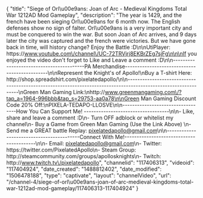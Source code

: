 {
    "title": "Siege of Orl\u00e9ans: Joan of Arc - Medieval Kingdoms Total War 1212AD Mod Gameplay",
    "description": "The year is 1429, and the french have been sieging Orl\u00e9ans for 6 month now.  The English defenses show no sign of falter.  Orl\u00e9ans is a very important city and must be conquered to win the war.  But soon Joan of Arc arrives, and 9 days later the city was captured and the french were victories.  But we have gone back in time, will history change?  Enjoy the Battle :D\n\nUtiPlayer: https:\/\/www.youtube.com\/channel\/UC-72TRVjrj8EKBrZEg7sjFg\n\n\nIf you enjoyed the video don't forget to Like and Leave a comment :D\n\n-----------------------------------------PA Merchandise----------------------------------------------\n\nRepresent the Knight's of Apollo!\nBuy a T-shirt Here: http:\/\/shop.spreadshirt.com\/pixelatedapollo\/\n\n---------------------------------------------------------------------------------------------------------------\nGreen Man Gaming Link:\nhttp:\/\/www.greenmangaming.com\/?tap_a=1964-996bbb&tap_s=29753-aa0a78\n\nGreen Man Gaming Discount Code 20% Off:\nPIXELA-TEDAPO-LLOSVE\n\n----------------------------------How You Can Support Me! -----------------------------------\n\n- Like, share and leave a comment :D\n- Turn OFF adblock or whitelist my channel\n- Buy a Game from Green Man Gaming (Use the Link Above) \n- Send me a GREAT battle Replay: pixelatedapollo@gmail.com\n\n------------------------------------------Connect With Me!-----------------------------------------\n\n- Email: pixelatedapollo@gmail.com\n- Twitter: https:\/\/twitter.com\/PixelatedApollo\n- Steam Group:  http:\/\/steamcommunity.com\/groups\/apollosknights\n- Twitch: http:\/\/www.twitch.tv\/pixelatedapollo",
    "channelid": "117406313",
    "videoid": "117404924",
    "date_created": "1488812402",
    "date_modified": "1506478188",
    "type": "captivate",
    "layout": "channelVideo",
    "url": "\/channel-4\/siege-of-orl\u00e9ans-joan-of-arc-medieval-kingdoms-total-war-1212ad-mod-gameplay\/117406313-117404924"
}